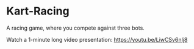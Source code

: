 # Kart-Racing
A racing game, where you compete against three bots. 

Watch a 1-minute long video presentation:
https://youtu.be/LiwCSv6nIj8

